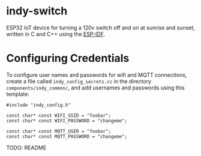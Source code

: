 # indy-switch

ESP32 IoT device for turning a 120v switch off and on at sunrise and sunset,
written in C and C++ using the [ESP-IDF](https://docs.espressif.com/projects/esp-idf/en/latest/esp32/).

# Configuring Credentials

To configure user names and passwords for wifi and MQTT connections, create
a file called `indy_config_secrets.cc` in the directory
`components/indy_common/`, and add usernames and passwords using this template:

```
#include "indy_config.h"

const char* const WIFI_SSID = "foobar";
const char* const WIFI_PASSWORD = "changeme";

const char* const MQTT_USER = "foobar";
const char* const MQTT_PASSWORD = "changeme";
```

TODO: README
